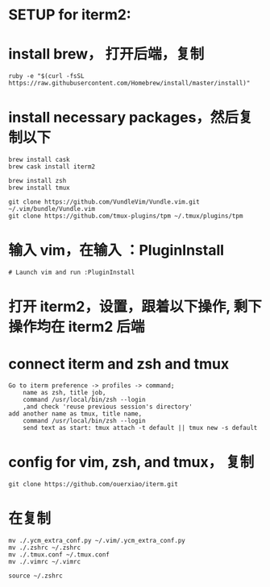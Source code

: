 # SETUP for iterm2:

# install brew， 打开后端，复制
	ruby -e "$(curl -fsSL https://raw.githubusercontent.com/Homebrew/install/master/install)"
	
# install necessary packages，然后复制以下
	brew install cask
	brew cask install iterm2

	brew install zsh
	brew install tmux

	git clone https://github.com/VundleVim/Vundle.vim.git ~/.vim/bundle/Vundle.vim
	git clone https://github.com/tmux-plugins/tpm ~/.tmux/plugins/tpm
	
# 输入 vim，在输入 ：PluginInstall	
	# Launch vim and run :PluginInstall
	
# 打开 iterm2，设置，跟着以下操作, 剩下操作均在 iterm2 后端	
# connect iterm and zsh and tmux
	Go to iterm preference -> profiles -> command;  
		name as zsh, title job, 
		command /usr/local/bin/zsh --login
		,and check 'reuse previous session's directory'
	add another name as tmux, title name, 
		command /usr/local/bin/zsh --login	
		send text as start: tmux attach -t default || tmux new -s default

# config for vim, zsh, and tmux， 复制
	git clone https://github.com/ouerxiao/iterm.git

# 在复制
	mv ./.ycm_extra_conf.py ~/.vim/.ycm_extra_conf.py
	mv ./.zshrc ~/.zshrc
	mv ./.tmux.conf ~/.tmux.conf
	mv ./.vimrc ~/.vimrc
	
	source ~/.zshrc

	
